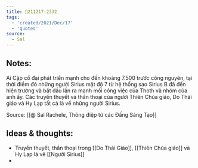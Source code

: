 ```yaml
---
title: 💬211217-2332
tags:
  - 'created/2021/Dec/17'
  - 'quotes'
source:
  - Sal
---
```


## Notes:
Ai Cập cổ đại phát triển mạnh cho đến khoảng 7.500 trước công nguyên, tại thời điểm đó những người Sirius mật độ 7 từ hệ thống sao Sirius B đã đến hiện trường và bắt đầu lần ra manh mối công việc của Thoth và nhóm của anh ấy. Các truyền thuyết và thần thoại của người Thiên Chúa giáo, Do Thái giáo và Hy Lạp tất cả là về những người Sirius.

Source: [[@ Sal Rachele, Thông điệp từ các Đấng Sáng Tạo]]

## Ideas & thoughts:
- Truyền thuyết, thần thoại trong [[Do Thái Giáo]], [[Thiên Chúa giáo]] và Hy Lạp là vê [[Người Sirius]]
- 